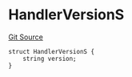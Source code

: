 # HandlerVersionS
[Git Source](https://github.com/thrackle-io/forte-rules-engine/blob/6b9ac124d2cb0fe47a8b5c261a1dd458067f45ea/src/client/token/handler/diamond/RuleStorage.sol)


```solidity
struct HandlerVersionS {
    string version;
}
```

